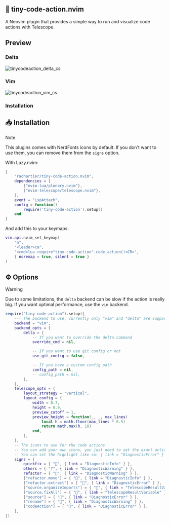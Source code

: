## 🚀 tiny-code-action.nvim

A Neovim plugin that provides a simple way to run and visualize code actions with Telescope.


## Preview

### Delta

![tinycodeaction_delta_cs](https://github.com/user-attachments/assets/dd0b3598-bef2-4add-a6ed-a6c3461f7da8)

### Vim

![tinycodeaction_vim_cs](https://github.com/user-attachments/assets/96707370-4346-41a2-bc23-5abd7e57a84c)


### Installation

## 📥 Installation

> [!NOTE]
> This plugins comes with NerdFonts icons by default.
> If you don't want to use them, you can remove them from the `signs` option.

With Lazy.nvim:

```lua
{
    "rachartier/tiny-code-action.nvim",
    dependencies = {
        {"nvim-lua/plenary.nvim"},
        {"nvim-telescope/telescope.nvim"},
    },
    event = "LspAttach",
    config = function()
        require('tiny-code-action').setup()
    end
}
```

And add  this to your keymaps:

```lua
vim.api.nvim_set_keymap(
	"n",
	"<leader>ca",
	'<cmd>lua require"tiny-code-action".code_action()<CR>',
	{ noremap = true, silent = true }
)
```

## ⚙️ Options

> [!WARNING]
> Due to some limitations, the `delta` backend can be slow if the action is really big.
> If you want optimal performance, use the `vim` backend.

```lua
require("tiny-code-action").setup({
	--- The backend to use, currently only "vim" and "delta" are supported
	backend = "vim",
	backend_opts = {
		delta = {
			-- If you want to override the delta command
			override_cmd = nil,

			-- If you want to use git config or not
			use_git_config = false,

			-- If you have a custom config path
			config_path = nil,
			-- config_path = nil,
		},
	},
	telescope_opts = {
		layout_strategy = "vertical",
		layout_config = {
			width = 0.7,
			height = 0.9,
			preview_cutoff = 1,
			preview_height = function(_, _, max_lines)
				local h = math.floor(max_lines * 0.5)
				return math.max(h, 10)
			end,
		},
	},
	-- The icons to use for the code actions
	-- You can add your own icons, you just need to set the exact action's kind of the code action
	-- You can set the highlight like so: { link = "DiagnosticError" } or  like nvim_set_hl ({ fg ..., bg..., bold..., ...})
	signs = {
		quickfix = { "󰁨", { link = "DiagnosticInfo" } },
		others = { "?", { link = "DiagnosticWarning" } },
		refactor = { "", { link = "DiagnosticWarning" } },
		["refactor.move"] = { "󰪹", { link = "DiagnosticInfo" } },
		["refactor.extract"] = { "", { link = "DiagnosticError" } },
		["source.organizeImports"] = { "", { link = "TelescopeResultVariable" } },
		["source.fixAll"] = { "", { link = "TelescopeResultVariable" } },
		["source"] = { "", { link = "DiagnosticError" } },
		["rename"] = { "󰑕", { link = "DiagnosticWarning" } },
		["codeAction"] = { "", { link = "DiagnosticError" } },
	},
})
```
